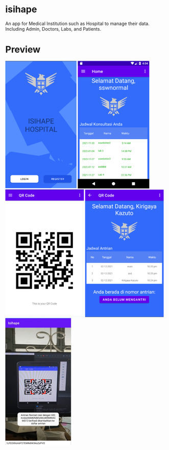 # isihape
An app for Medical Institution such as Hospital to manage their data. Including Admin, Doctors, Labs, and Patients.

# Preview
<img src="images/Initial%20Page.png" height="400">

<img src="images/Homepage.png" height="400">

<img src="images/QR%20Code.png" height="400">

<img src="images/Live%20Antrian.png" height="400">

<img src="images/Scan%20QR.png" height="400">
